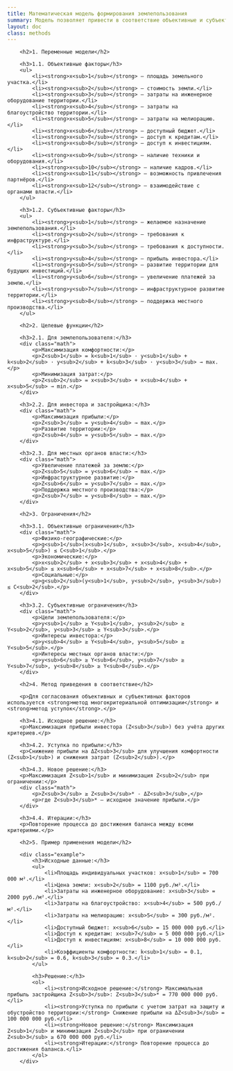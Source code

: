 ```yaml
---
title: Математическая модель формирования землепользования
summary: Модель позволяет привести в соответствие объективные и субъективные факторы формирования землепользования
layout: doc
class: methods
---
```


<div class="section">    

        <h2>1. Переменные модели</h2>
    
        <h3>1.1. Объективные факторы</h3>
        <ul>
            <li><strong>x<sub>1</sub></strong> — площадь земельного участка.</li>
            <li><strong>x<sub>2</sub></strong> — стоимость земли.</li>
            <li><strong>x<sub>3</sub></strong> — затраты на инженерное оборудование территории.</li>
            <li><strong>x<sub>4</sub></strong> — затраты на благоустройство территории.</li>
            <li><strong>x<sub>5</sub></strong> — затраты на мелиорацию.</li>
            <li><strong>x<sub>6</sub></strong> — доступный бюджет.</li>
            <li><strong>x<sub>7</sub></strong> — доступ к кредитам.</li>
            <li><strong>x<sub>8</sub></strong> — доступ к инвестициям.</li>
            <li><strong>x<sub>9</sub></strong> — наличие техники и оборудования.</li>
            <li><strong>x<sub>10</sub></strong> — наличие кадров.</li>
            <li><strong>x<sub>11</sub></strong> — возможность привлечения партнёров.</li>
            <li><strong>x<sub>12</sub></strong> — взаимодействие с органами власти.</li>
        </ul>
    
        <h3>1.2. Субъективные факторы</h3>
        <ul>
            <li><strong>y<sub>1</sub></strong> — желаемое назначение землепользования.</li>
            <li><strong>y<sub>2</sub></strong> — требования к инфраструктуре.</li>
            <li><strong>y<sub>3</sub></strong> — требования к доступности.</li>
            <li><strong>y<sub>4</sub></strong> — прибыль инвестора.</li>
            <li><strong>y<sub>5</sub></strong> — развитие территории для будущих инвестиций.</li>
            <li><strong>y<sub>6</sub></strong> — увеличение платежей за землю.</li>
            <li><strong>y<sub>7</sub></strong> — инфраструктурное развитие территории.</li>
            <li><strong>y<sub>8</sub></strong> — поддержка местного производства.</li>
        </ul>
    
        <h2>2. Целевые функции</h2>
    
        <h3>2.1. Для землепользователя:</h3>
        <div class="math">
            <p>Максимизация комфортности:</p>
            <p>Z<sub>1</sub> = k<sub>1</sub> · y<sub>1</sub> + k<sub>2</sub> · y<sub>2</sub> + k<sub>3</sub> · y<sub>3</sub> → max.</p>
            <p>Минимизация затрат:</p>
            <p>Z<sub>2</sub> = x<sub>3</sub> + x<sub>4</sub> + x<sub>5</sub> → min.</p>
        </div>
    
        <h3>2.2. Для инвестора и застройщика:</h3>
        <div class="math">
            <p>Максимизация прибыли:</p>
            <p>Z<sub>3</sub> = y<sub>4</sub> → max.</p>
            <p>Развитие территории:</p>
            <p>Z<sub>4</sub> = y<sub>5</sub> → max.</p>
        </div>
    
        <h3>2.3. Для местных органов власти:</h3>
        <div class="math">
            <p>Увеличение платежей за землю:</p>
            <p>Z<sub>5</sub> = y<sub>6</sub> → max.</p>
            <p>Инфраструктурное развитие:</p>
            <p>Z<sub>6</sub> = y<sub>7</sub> → max.</p>
            <p>Поддержка местного производства:</p>
            <p>Z<sub>7</sub> = y<sub>8</sub> → max.</p>
        </div>
    
        <h2>3. Ограничения</h2>
    
        <h3>3.1. Объективные ограничения</h3>
        <div class="math">
            <p>Физико-географические:</p>
            <p>g<sub>1</sub>(x<sub>1</sub>, x<sub>3</sub>, x<sub>4</sub>, x<sub>5</sub>) ≤ C<sub>1</sub>.</p>
            <p>Экономические:</p>
            <p>x<sub>2</sub> + x<sub>3</sub> + x<sub>4</sub> + x<sub>5</sub> ≤ x<sub>6</sub> + x<sub>7</sub> + x<sub>8</sub>.</p>
            <p>Социальные:</p>
            <p>g<sub>2</sub>(y<sub>1</sub>, y<sub>2</sub>, y<sub>3</sub>) ≤ C<sub>2</sub>.</p>
        </div>
    
        <h3>3.2. Субъективные ограничения</h3>
        <div class="math">
            <p>Цели землепользователя:</p>
            <p>y<sub>1</sub> ≥ Y<sub>1</sub>, y<sub>2</sub> ≥ Y<sub>2</sub>, y<sub>3</sub> ≥ Y<sub>3</sub>.</p>
            <p>Интересы инвестора:</p>
            <p>y<sub>4</sub> ≥ Y<sub>4</sub>, y<sub>5</sub> ≥ Y<sub>5</sub>.</p>
            <p>Интересы местных органов власти:</p>
            <p>y<sub>6</sub> ≥ Y<sub>6</sub>, y<sub>7</sub> ≥ Y<sub>7</sub>, y<sub>8</sub> ≥ Y<sub>8</sub>.</p>
        </div>
    
        <h2>4. Метод приведения в соответствие</h2>
    
        <p>Для согласования объективных и субъективных факторов используется <strong>метод многокритериальной оптимизации</strong> и <strong>метод уступок</strong>.</p>
    
        <h3>4.1. Исходное решение:</h3>
        <p>Максимизация прибыли инвестора (Z<sub>3</sub>) без учёта других критериев.</p>
    
        <h3>4.2. Уступка по прибыли:</h3>
        <p>Снижение прибыли на ΔZ<sub>3</sub> для улучшения комфортности (Z<sub>1</sub>) и снижения затрат (Z<sub>2</sub>).</p>
    
        <h3>4.3. Новое решение:</h3>
        <p>Максимизация Z<sub>1</sub> и минимизация Z<sub>2</sub> при ограничении:</p>
        <div class="math">
            <p>Z<sub>3</sub> ≥ Z<sub>3</sub>* - ΔZ<sub>3</sub>,</p>
            <p>где Z<sub>3</sub>* — исходное значение прибыли.</p>
        </div>
    
        <h3>4.4. Итерации:</h3>
        <p>Повторение процесса до достижения баланса между всеми критериями.</p>
    
        <h2>5. Пример применения модели</h2>
    
        <div class="example">
            <h3>Исходные данные:</h3>
            <ul>
                <li>Площадь индивидуальных участков: x<sub>1</sub> = 700 000 м².</li>
                <li>Цена земли: x<sub>2</sub> = 1100 руб./м².</li>
                <li>Затраты на инженерное оборудование: x<sub>3</sub> = 2000 руб./м².</li>
                <li>Затраты на благоустройство: x<sub>4</sub> = 500 руб./м².</li>
                <li>Затраты на мелиорацию: x<sub>5</sub> = 300 руб./м².</li>
                <li>Доступный бюджет: x<sub>6</sub> = 15 000 000 руб.</li>
                <li>Доступ к кредитам: x<sub>7</sub> = 5 000 000 руб.</li>
                <li>Доступ к инвестициям: x<sub>8</sub> = 10 000 000 руб.</li>
                <li>Коэффициенты комфортности: k<sub>1</sub> = 0.1, k<sub>2</sub> = 0.6, k<sub>3</sub> = 0.3.</li>
            </ul>
    
            <h3>Решение:</h3>
            <ol>
                <li><strong>Исходное решение:</strong> Максимальная прибыль застройщика Z<sub>3</sub>: Z<sub>3</sub>* = 770 000 000 руб.</li>
                <li><strong>Уступка по прибыли с учетом затрат на защиту и обустройство территории:</strong> Снижение прибыли на ΔZ<sub>3</sub> = 100 000 000 руб.</li>
                <li><strong>Новое решение:</strong> Максимизация Z<sub>1</sub> и минимизация Z<sub>2</sub> при ограничении Z<sub>3</sub> ≥ 670 000 000 руб.</li>
                <li><strong>Итерации:</strong> Повторение процесса до достижения баланса.</li>
            </ol>
        </div>
    
